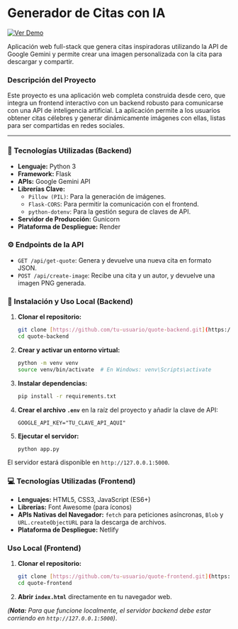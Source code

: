 # Generador de Citas con IA 

[![Ver Demo](https://img.shields.io/badge/Ver_Demo-En_Vivo-brightgreen)](https://front-quote-generator.netlify.app/)

Aplicación web full-stack que genera citas inspiradoras utilizando la API de Google Gemini y permite crear una imagen personalizada con la cita para descargar y compartir.



### Descripción del Proyecto

Este proyecto es una aplicación web completa construida desde cero, que integra un frontend interactivo con un backend robusto para comunicarse con una API de inteligencia artificial. La aplicación permite a los usuarios obtener citas célebres y generar dinámicamente imágenes con ellas, listas para ser compartidas en redes sociales.

---

### 🔧 Tecnologías Utilizadas (Backend)

* **Lenguaje:** Python 3
* **Framework:** Flask
* **APIs:** Google Gemini API
* **Librerías Clave:**
    * `Pillow (PIL)`: Para la generación de imágenes.
    * `Flask-CORS`: Para permitir la comunicación con el frontend.
    * `python-dotenv`: Para la gestión segura de claves de API.
* **Servidor de Producción:** Gunicorn
* **Plataforma de Despliegue:** Render

### ⚙️ Endpoints de la API

* `GET /api/get-quote`: Genera y devuelve una nueva cita en formato JSON.
* `POST /api/create-image`: Recibe una cita y un autor, y devuelve una imagen PNG generada.

### 🚀 Instalación y Uso Local (Backend)

1.  **Clonar el repositorio:**
    ```bash
    git clone [https://github.com/tu-usuario/quote-backend.git](https://github.com/tu-usuario/quote-backend.git)
    cd quote-backend
    ```
2.  **Crear y activar un entorno virtual:**
    ```bash
    python -m venv venv
    source venv/bin/activate  # En Windows: venv\Scripts\activate
    ```
3.  **Instalar dependencias:**
    ```bash
    pip install -r requirements.txt
    ```
4.  **Crear el archivo `.env`** en la raíz del proyecto y añadir la clave de API:
    ```
    GOOGLE_API_KEY="TU_CLAVE_API_AQUI"
    ```
5.  **Ejecutar el servidor:**
    ```bash
    python app.py
    ```
El servidor estará disponible en `http://127.0.0.1:5000`.

### 💻 Tecnologías Utilizadas (Frontend)

* **Lenguajes:** HTML5, CSS3, JavaScript (ES6+)
* **Librerías:** Font Awesome (para íconos)
* **APIs Nativas del Navegador:** `fetch` para peticiones asíncronas, `Blob` y `URL.createObjectURL` para la descarga de archivos.
* **Plataforma de Despliegue:** Netlify

### Uso Local (Frontend)

1.  **Clonar el repositorio:**
    ```bash
    git clone [https://github.com/tu-usuario/quote-frontend.git](https://github.com/tu-usuario/quote-frontend.git)
    cd quote-frontend
    ```
2.  **Abrir `index.html`** directamente en tu navegador web.

*(**Nota:** Para que funcione localmente, el servidor backend debe estar corriendo en `http://127.0.0.1:5000`)*.
